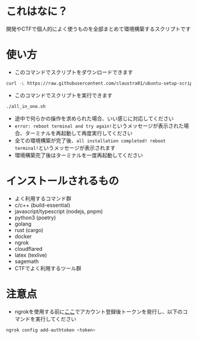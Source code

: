 # これはなに？
開発やCTFで個人的によく使うものを全部まとめて環境構築するスクリプトです

# 使い方

- このコマンドでスクリプトをダウンロードできます
```sh
curl -L https://raw.githubusercontent.com/claustra01/ubuntu-setup-scripts/main/all_in_one.sh -o all_in_one.sh && chmod +x all_in_one.sh
```

- このコマンドでスクリプトを実行できます
```sh
./all_in_one.sh
```

- 途中で何らかの操作を求められた場合、いい感じに対応してください
- `error: reboot terminal and try again!`というメッセージが表示された場合、ターミナルを再起動して再度実行してください
- 全ての環境構築が完了後、`all installation completed! reboot terminal!`というメッセージが表示されます
- 環境構築完了後はターミナルを一度再起動してください


# インストールされるもの
- よく利用するコマンド群
- c/c++ (build-essential)
- javascript/typescript (nodejs, pnpm)
- python3 (poetry)
- golang
- rust (cargo)
- docker
- ngrok
- cloudflared
- latex (texlive)
- sagemath
- CTFでよく利用するツール群


# 注意点

- ngrokを使用する前に[ここ](https://ngrok.com/)でアカウント登録後トークンを発行し、以下のコマンドを実行してください
```sh
ngrok config add-authtoken <token>
```

